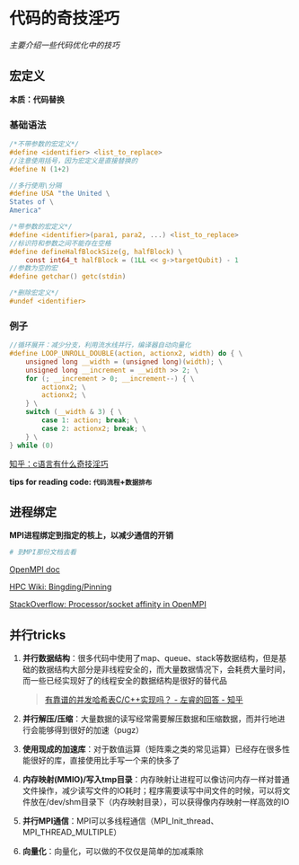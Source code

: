 # 代码的奇技淫巧

*主要介绍一些代码优化中的技巧*

## 宏定义

**本质：代码替换**

### 基础语法

```c
/*不带参数的宏定义*/
#define <identifier> <list_to_replace>
//注意使用括号，因为宏定义是直接替换的
#define N (1+2)

//多行使用\分隔
#define USA "the United \
States of \
America"

/*带参数的宏定义*/
#define <identifier>(para1, para2, ...) <list_to_replace>
//标识符和参数之间不能存在空格
#define defineHalfBlockSize(g, halfBlock) \
    const int64_t halfBlock = (1LL << g->targetQubit) - 1
//参数为空的宏
#define getchar() getc(stdin)

/*删除宏定义*/
#undef <identifier>
```

### 例子

```c
//循环展开：减少分支，利用流水线并行，编译器自动向量化
#define LOOP_UNROLL_DOUBLE(action, actionx2, width) do { \
	unsigned long __width = (unsigned long)(width); \
	unsigned long __increment = __width >> 2; \
	for (; __increment > 0; __increment--) { \
		actionx2; \
		actionx2; \
	} \
	switch (__width & 3) { \
		case 1: action; break; \
		case 2: actionx2; break; \
	} \
} while (0)
```

[知乎：c语言有什么奇技淫巧](https://www.zhihu.com/question/27417946/answer/1253126563)

**tips for reading code: `代码流程`+`数据排布`**



## 进程绑定

**MPI进程绑定到指定的核上，以减少通信的开销**

```bash
# 到MPI那份文档去看
```

[OpenMPI doc](https://www.open-mpi.org/doc/v3.1/man1/mpirun.1.php#sect3)

[HPC Wiki: Bingding/Pinning](https://hpc-wiki.info/hpc/Binding/Pinning)

[StackOverflow: Processor/socket affinity in OpenMPI](https://stackoverflow.com/questions/17604867/processor-socket-affinity-in-openmpi)



## 并行tricks

1. **并行数据结构**：很多代码中使用了map、queue、stack等数据结构，但是基础的数据结构大部分是非线程安全的，而大量数据情况下，会耗费大量时间，而一些已经实现好了的线程安全的数据结构是很好的替代品

   > [有靠谱的并发哈希表C/C++实现吗？ - 左睿的回答 - 知乎](https://www.zhihu.com/question/46156495/answer/583947454)

2. **并行解压/压缩**：大量数据的读写经常需要解压数据和压缩数据，而并行地进行会能够得到很好的加速（pugz）

3. **使用现成的加速库**：对于数值运算（矩阵乘之类的常见运算）已经存在很多性能很好的库，直接使用比手写一个来的快多了

4. **内存映射(MMIO)/写入tmp目录**：内存映射让进程可以像访问内存一样对普通文件操作，减少读写文件的IO耗时；程序需要读写中间文件的时候，可以将文件放在/dev/shm目录下（内存映射目录），可以获得像内存映射一样高效的IO

5. **并行MPI通信**：MPI可以多线程通信（MPI_Init_thread、MPI_THREAD_MULTIPLE）

6. **向量化**：向量化，可以做的不仅仅是简单的加减乘除

